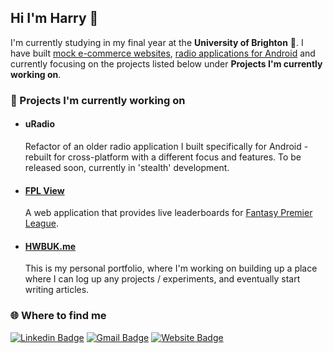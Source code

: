 ## Hi I'm Harry 👋

I'm currently studying in my final year at the **University of Brighton** 📝. I have built <a href="https://www.hwbuk.me/projects/fizzit">mock e-commerce websites</a>, <a href="https://www.hwbuk.me/projects/uradio-android">radio applications for Android</a> and currently focusing on the projects listed below under **Projects I'm currently working on**.

<h3> 🔧 Projects I'm currently working on</h3>

- <h4>uRadio</h4>

  <p> Refactor of an older radio application I built specifically for Android - rebuilt for cross-platform with a different focus and features. To be released soon, currently in 'stealth' development.</p>

- <h4><a href="https://fplview.com">FPL View</a></h4>

  <p>A web application that provides live leaderboards for <a href="https://fantasy.premierleague.com/">Fantasy Premier League</a>. 
  
- <h4><a href="https://hwbuk.me/">HWBUK.me</a></h4>
  
  <p>This is my personal portfolio, where I'm working on building up a place where I can log up any projects / experiments, and eventually start writing articles.</p>

<h3>🌐 Where to find me </h3>

[![Linkedin Badge](http://img.shields.io/badge/-harrybuchmuller-blue?style=flat-square&logo=Linkedin&logoColor=white&link=https://www.linkedin.com/in/harry-buchmuller/)](https://www.linkedin.com/in/harry-buchmuller)
[![Gmail Badge](https://img.shields.io/badge/-harry@hwbuk.me-c14438?style=flat&logo=mail.ru&logoColor=white&link=mailto:harry@hwbuk.me)](mailto:harry@hwbuk.me)
[![Website Badge](https://img.shields.io/badge/-hwbuk.me-9cf?style=flat&logo=Home-Assistant&logoColor=white&link=https://hwbuk.me)](https://hwbuk.me)



 
